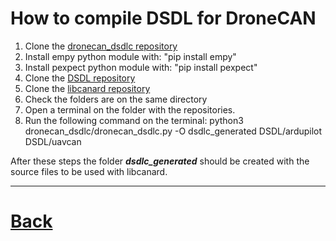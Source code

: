 # How to compile DSDL for DroneCAN
1. Clone the [dronecan_dsdlc repository](https://github.com/aralce/dronecan_dsdlc)
2. Install empy python module with: "pip install empy"
3. Install pexpect python module with: "pip install pexpect"
4. Clone the [DSDL repository](https://github.com/aralce/DSDL)
5. Clone the [libcanard repository](https://github.com/aralce/libcanard)
6. Check the folders are on the same directory
7. Open a terminal on the folder with the repositories.
8. Run the following command on the terminal: python3 dronecan_dsdlc/dronecan_dsdlc.py -O dsdlc_generated DSDL/ardupilot DSDL/uavcan

After these steps the folder ***dsdlc_generated*** should be created with the source files to be used with libcanard.

----------------------------------------------------------------------------------
# [Back](https://github.com/aralce/dronecan_with_libcanard/blob/master/README.md)
